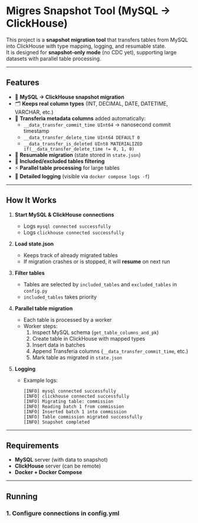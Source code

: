 # Migres Snapshot Tool (MySQL → ClickHouse)

This project is a **snapshot migration tool** that transfers tables from MySQL into ClickHouse with type mapping, logging, and resumable state.  
It is designed for **snapshot-only mode** (no CDC yet), supporting large datasets with parallel table processing.

---

## Features

- 🚀 **MySQL → ClickHouse snapshot migration**
- 🗂 **Keeps real column types** (INT, DECIMAL, DATE, DATETIME, VARCHAR, etc.)
- 📝 **Transferia metadata columns** added automatically:
  - `__data_transfer_commit_time UInt64` → nanosecond commit timestamp
  - `__data_transfer_delete_time UInt64 DEFAULT 0`
  - `__data_transfer_is_deleted UInt8 MATERIALIZED if(__data_transfer_delete_time != 0, 1, 0)`
- 🔁 **Resumable migration** (state stored in `state.json`)
- 🎯 **Included/excluded tables filtering**
- ⚡ **Parallel table processing** for large tables
- 📑 **Detailed logging** (visible via `docker compose logs -f`)

---

## How It Works

1. **Start MySQL & ClickHouse connections**
   - Logs `mysql connected successfully`
   - Logs `clickhouse connected successfully`

2. **Load state.json**
   - Keeps track of already migrated tables  
   - If migration crashes or is stopped, it will **resume** on next run

3. **Filter tables**
   - Tables are selected by `included_tables` and `excluded_tables` in `config.py`  
   - `included_tables` takes priority

4. **Parallel table migration**
   - Each table is processed by a worker
   - Worker steps:
     1. Inspect MySQL schema (`get_table_columns_and_pk`)
     2. Create table in ClickHouse with mapped types
     3. Insert data in batches
     4. Append Transferia columns (`__data_transfer_commit_time`, etc.)
     5. Mark table as migrated in `state.json`

5. **Logging**
   - Example logs:
     ```
     [INFO] mysql connected successfully
     [INFO] clickhouse connected successfully
     [INFO] Migrating table: commission
     [INFO] Reading batch 1 from commission
     [INFO] Inserted batch 1 into commission
     [INFO] Table commission migrated successfully
     [INFO] Snapshot completed
     ```

---

## Requirements

- **MySQL** server (with data to snapshot)
- **ClickHouse** server (can be remote)
- **Docker + Docker Compose**

---

## Running

### 1. Configure connections in config.yml
